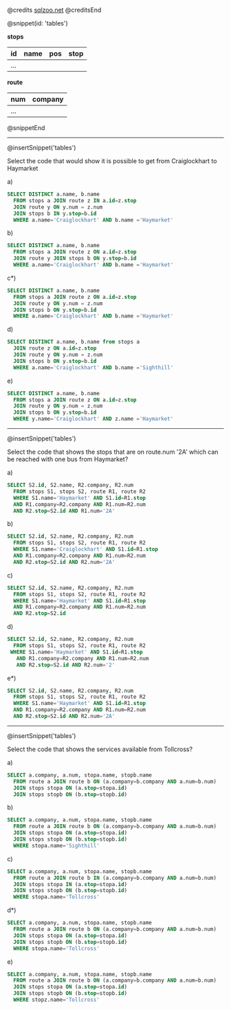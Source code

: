 @credits
[sqlzoo.net](https://sqlzoo.net)
@creditsEnd

@snippet(id: 'tables')

**stops**

| id  | name | pos | stop |
|-----|------|-----|------|
| ... |      |     |      |

**route**

| num | company |
|-----|---------|
| ... |         |

@snippetEnd

---
@insertSnippet('tables')

Select the code that would show it is possible to get from Craiglockhart to Haymarket

a)
```sql
SELECT DISTINCT a.name, b.name
  FROM stops a JOIN route z IN a.id=z.stop
  JOIN route y ON y.num = z.num
  JOIN stops b IN y.stop=b.id
  WHERE a.name='Craiglockhart' AND b.name ='Haymarket'
```

b)
```sql
SELECT DISTINCT a.name, b.name
  FROM stops a JOIN route z ON a.id=z.stop
  JOIN route y JOIN stops b ON y.stop=b.id
  WHERE a.name='Craiglockhart' AND b.name ='Haymarket'
```

c*)
```sql
SELECT DISTINCT a.name, b.name
  FROM stops a JOIN route z ON a.id=z.stop
  JOIN route y ON y.num = z.num
  JOIN stops b ON y.stop=b.id
  WHERE a.name='Craiglockhart' AND b.name ='Haymarket'
```

d)
```sql
SELECT DISTINCT a.name, b.name from stops a
  JOIN route z ON a.id=z.stop
  JOIN route y ON y.num = z.num
  JOIN stops b ON y.stop=b.id
  WHERE a.name='Craiglockhart' AND b.name ='Sighthill'
```

e)
```sql
SELECT DISTINCT a.name, b.name
  FROM stops a JOIN route z ON a.id=z.stop
  JOIN route y ON y.num = z.num
  JOIN stops b ON y.stop=b.id
  WHERE y.name='Craiglockhart' AND z.name ='Haymarket'
```

---
@insertSnippet('tables')

Select the code that shows the stops that are on route.num '2A' which can be reached with one bus from Haymarket?

a)
```sql
SELECT S2.id, S2.name, R2.company, R2.num
  FROM stops S1, stops S2, route R1, route R2
  WHERE S1.name='Haymarket' AND S1.id=R1.stop
  AND R1.company=R2.company AND R1.num=R2.num
  AND R2.stop=S2.id AND R1.num='2A'
```

b)
```sql
SELECT S2.id, S2.name, R2.company, R2.num
  FROM stops S1, stops S2, route R1, route R2
  WHERE S1.name='Craiglockhart' AND S1.id=R1.stop
  AND R1.company=R2.company AND R1.num=R2.num
  AND R2.stop=S2.id AND R2.num='2A'
```

c)
```sql
SELECT S2.id, S2.name, R2.company, R2.num
  FROM stops S1, stops S2, route R1, route R2
  WHERE S1.name='Haymarket' AND S1.id=R1.stop
  AND R1.company=R2.company AND R1.num=R2.num
  AND R2.stop=S2.id
```

d)
```sql
SELECT S2.id, S2.name, R2.company, R2.num
  FROM stops S1, stops S2, route R1, route R2
 WHERE S1.name='Haymarket' AND S1.id=R1.stop
   AND R1.company=R2.company AND R1.num=R2.num
   AND R2.stop=S2.id AND R2.num='2'
```

e*)
```sql
SELECT S2.id, S2.name, R2.company, R2.num
  FROM stops S1, stops S2, route R1, route R2
  WHERE S1.name='Haymarket' AND S1.id=R1.stop
  AND R1.company=R2.company AND R1.num=R2.num
  AND R2.stop=S2.id AND R2.num='2A'
```

---
@insertSnippet('tables')

Select the code that shows the services available from Tollcross?

a)
```sql
SELECT a.company, a.num, stopa.name, stopb.name
  FROM route a JOIN route b ON (a.company=b.company AND a.num=b.num)
  JOIN stops stopa ON (a.stop=stopa.id)
  JOIN stops stopb ON (b.stop=stopb.id)
```

b)
```sql
SELECT a.company, a.num, stopa.name, stopb.name
  FROM route a JOIN route b ON (a.company=b.company AND a.num=b.num)
  JOIN stops stopa ON (a.stop=stopa.id)
  JOIN stops stopb ON (b.stop=stopb.id)
  WHERE stopa.name='Sighthill'
```

c)
```sql
SELECT a.company, a.num, stopa.name, stopb.name
  FROM route a JOIN route b IN (a.company=b.company AND a.num=b.num)
  JOIN stops stopa IN (a.stop=stopa.id)
  JOIN stops stopb ON (b.stop=stopb.id)
  WHERE stopa.name='Tollcross'
```

d*)
```sql
SELECT a.company, a.num, stopa.name, stopb.name
  FROM route a JOIN route b ON (a.company=b.company AND a.num=b.num)
  JOIN stops stopa ON (a.stop=stopa.id)
  JOIN stops stopb ON (b.stop=stopb.id)
  WHERE stopa.name='Tollcross'
```

e)
```sql
SELECT a.company, a.num, stopa.name, stopb.name
  FROM route a JOIN route b ON (a.company=b.company AND a.num=b.num)
  JOIN stops stopa ON (a.stop=stopa.id)
  JOIN stops stopb ON (b.stop=stopb.id)
  WHERE stopz.name='Tollcross'
```
